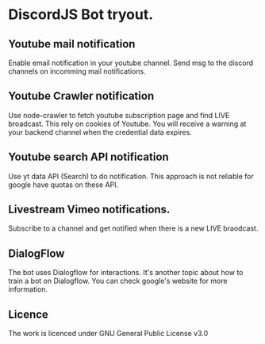 # DiscordJS Bot tryout.

## Youtube mail notification

Enable email notification in your youtube channel. Send msg to the discord channels on incomming mail notifications.

## Youtube Crawler notification

Use node-crawler to fetch youtube subscription page and find LIVE broadcast. This rely on cookies of Youtube. You will receive a warning at your backend channel when the credential data expires.

## Youtube search API notification

Use yt data API (Search) to do notification. This approach is not reliable for google have quotas on these API.

## Livestream Vimeo notifications.

Subscribe to a channel and get notified when there is a new LIVE braodcast. 

## DialogFlow

The bot uses Dialogflow for interactions. It's another topic about how to train a bot on Dialogflow. You can check google's website for more information.

## Licence

The work is licenced under GNU General Public License v3.0
